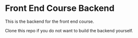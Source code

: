 # Front End Course Backend

This is the backend for the front end course.

Clone this repo if you do not want to build the backend yourself.

